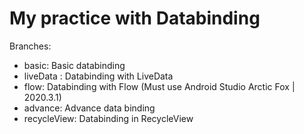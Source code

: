 # My practice with Databinding

Branches: 

- basic: Basic databinding
- liveData : Databinding with LiveData
- flow: Databinding with Flow (Must use Android Studio Arctic Fox | 2020.3.1)
- advance: Advance data binding
- recycleView: Databinding in RecycleView
